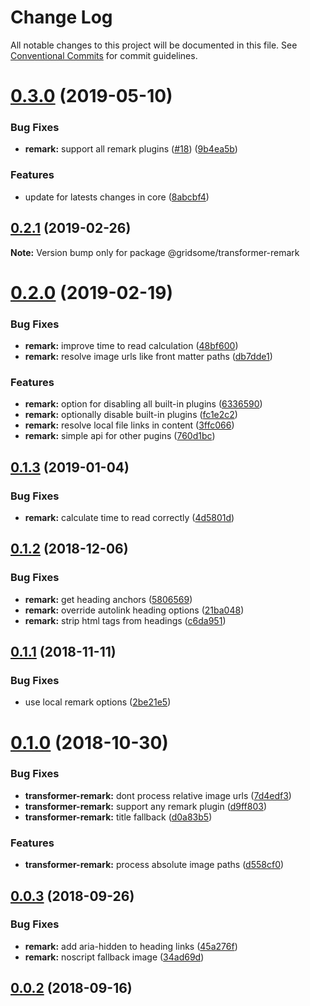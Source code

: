 # Change Log

All notable changes to this project will be documented in this file.
See [Conventional Commits](https://conventionalcommits.org) for commit guidelines.

# [0.3.0](https://github.com/gridsome/gridsome/tree/master/packages/transformer-remark/compare/@gridsome/transformer-remark@0.2.1...@gridsome/transformer-remark@0.3.0) (2019-05-10)


### Bug Fixes

* **remark:** support all remark plugins ([#18](https://github.com/gridsome/gridsome/tree/master/packages/transformer-remark/issues/18)) ([9b4ea5b](https://github.com/gridsome/gridsome/tree/master/packages/transformer-remark/commit/9b4ea5b))


### Features

* update for latests changes in core ([8abcbf4](https://github.com/gridsome/gridsome/tree/master/packages/transformer-remark/commit/8abcbf4))





<a name="0.2.1"></a>
## [0.2.1](https://github.com/gridsome/gridsome/tree/master/packages/transformer-remark/compare/@gridsome/transformer-remark@0.2.0...@gridsome/transformer-remark@0.2.1) (2019-02-26)

**Note:** Version bump only for package @gridsome/transformer-remark





<a name="0.2.0"></a>
# [0.2.0](https://github.com/gridsome/gridsome/tree/master/packages/remark-prismjs/compare/@gridsome/transformer-remark@0.1.3...@gridsome/transformer-remark@0.2.0) (2019-02-19)


### Bug Fixes

* **remark:** improve time to read calculation ([48bf600](https://github.com/gridsome/gridsome/tree/master/packages/remark-prismjs/commit/48bf600))
* **remark:** resolve image urls like front matter paths ([db7dde1](https://github.com/gridsome/gridsome/tree/master/packages/remark-prismjs/commit/db7dde1))


### Features

* **remark:** option for disabling all built-in plugins ([6336590](https://github.com/gridsome/gridsome/tree/master/packages/remark-prismjs/commit/6336590))
* **remark:** optionally disable built-in plugins ([fc1e2c2](https://github.com/gridsome/gridsome/tree/master/packages/remark-prismjs/commit/fc1e2c2))
* **remark:** resolve local file links in content ([3ffc066](https://github.com/gridsome/gridsome/tree/master/packages/remark-prismjs/commit/3ffc066))
* **remark:** simple api for other pugins ([760d1bc](https://github.com/gridsome/gridsome/tree/master/packages/remark-prismjs/commit/760d1bc))





<a name="0.1.3"></a>
## [0.1.3](https://github.com/gridsome/gridsome/compare/@gridsome/transformer-remark@0.1.2...@gridsome/transformer-remark@0.1.3) (2019-01-04)


### Bug Fixes

* **remark:** calculate time to read correctly ([4d5801d](https://github.com/gridsome/gridsome/commit/4d5801d))


<a name="0.1.2"></a>
## [0.1.2](https://github.com/gridsome/gridsome/compare/@gridsome/transformer-remark@0.1.1...@gridsome/transformer-remark@0.1.2) (2018-12-06)


### Bug Fixes

* **remark:** get heading anchors ([5806569](https://github.com/gridsome/gridsome/commit/5806569))
* **remark:** override autolink heading options ([21ba048](https://github.com/gridsome/gridsome/commit/21ba048))
* **remark:** strip html tags from headings ([c6da951](https://github.com/gridsome/gridsome/commit/c6da951))


<a name="0.1.1"></a>
## [0.1.1](https://github.com/gridsome/gridsome/compare/@gridsome/transformer-remark@0.1.0...@gridsome/transformer-remark@0.1.1) (2018-11-11)


### Bug Fixes

* use local remark options ([2be21e5](https://github.com/gridsome/gridsome/commit/2be21e5))


<a name="0.1.0"></a>
# [0.1.0](https://github.com/gridsome/gridsome/compare/@gridsome/transformer-remark@0.0.3...@gridsome/transformer-remark@0.1.0) (2018-10-30)


### Bug Fixes

* **transformer-remark:** dont process relative image urls ([7d4edf3](https://github.com/gridsome/gridsome/commit/7d4edf3))
* **transformer-remark:** support any remark plugin ([d9ff803](https://github.com/gridsome/gridsome/commit/d9ff803))
* **transformer-remark:** title fallback ([d0a83b5](https://github.com/gridsome/gridsome/commit/d0a83b5))


### Features

* **transformer-remark:** process absolute image paths ([d558cf0](https://github.com/gridsome/gridsome/commit/d558cf0))


<a name="0.0.3"></a>
## [0.0.3](https://github.com/gridsome/gridsome/compare/142896c2454016dc989a7872faffec7263fc658c...@gridsome/transformer-remark@0.0.3) (2018-09-26)


### Bug Fixes

* **remark:** add aria-hidden to heading links ([45a276f](https://github.com/gridsome/gridsome/commit/45a276f))
* **remark:** noscript fallback image ([34ad69d](https://github.com/gridsome/gridsome/commit/34ad69d))



<a name="0.0.2"></a>
## [0.0.2](https://github.com/gridsome/gridsome/compare/142896c2454016dc989a7872faffec7263fc658c...@gridsome/transformer-remark@0.0.3) (2018-09-16)
